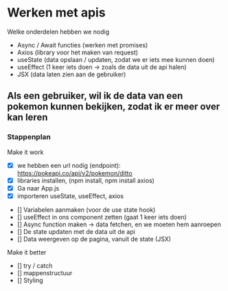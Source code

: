 # Werken met apis

Welke onderdelen hebben we nodig

- Async / Await functies (werken met promises)
- Axios (library voor het maken van request)
- useState (data opslaan / updaten, zodat we er iets mee kunnen doen)
- useEffect (1 keer iets doen -> zoals de data uit de api halen)
- JSX (data laten zien aan de gebruiker)

## Als een gebruiker, wil ik de data van een pokemon kunnen bekijken, zodat ik er meer over kan leren

### Stappenplan

Make it work

- [x] we hebben een url nodig (endpoint): https://pokeapi.co/api/v2/pokemon/ditto
- [x] libraries installen, (npm install, npm install axios)
- [x] Ga naar App.js
- [x] importeren useState, useEffect, axios
- [] Variabelen aanmaken (voor de use state hook)
- [] useEffect in ons component zetten (gaat 1 keer iets doen)
- [] Async function maken -> data fetchen, en we moeten hem aanroepen
- [] De state updaten met de data uit de api
- [] Data weergeven op de pagina, vanuit de state (JSX)

Make it better

- [] try / catch
- [] mappenstructuur
- [] Styling
